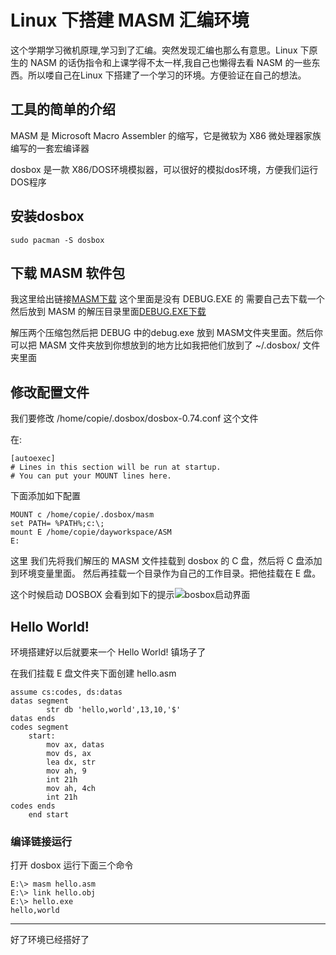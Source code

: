 # Linux 下搭建 MASM 汇编环境

这个学期学习微机原理,学习到了汇编。突然发现汇编也那么有意思。Linux 下原生的 NASM 的话伪指令和上课学得不太一样,我自己也懒得去看 NASM 的一些东西。所以喽自己在Linux 下搭建了一个学习的环境。方便验证在自己的想法。

## 工具的简单的介绍

MASM 是 Microsoft Macro Assembler 的缩写，它是微软为 X86 微处理器家族编写的一套宏编译器

dosbox 是一款 X86/DOS环境模拟器，可以很好的模拟dos环境，方便我们运行DOS程序

## 安装dosbox

    sudo pacman -S dosbox

## 下载 MASM 软件包

我这里给出链接[MASM下载](https://copie.cn/usr/uploads/2017/11/3972734073.zip)
这个里面是没有 DEBUG.EXE 的 需要自己去下载一个然后放到 MASM 的解压目录里面[DEBUG.EXE下载](https://copie.cn/usr/uploads/2017/11/3386747647.zip)

解压两个压缩包然后把 DEBUG 中的debug.exe 放到 MASM文件夹里面。然后你可以把 MASM 文件夹放到你想放到的地方比如我把他们放到了 ~/.dosbox/ 文件夹里面


## 修改配置文件

我们要修改 /home/copie/.dosbox/dosbox-0.74.conf 这个文件

在:

    [autoexec]
    # Lines in this section will be run at startup.
    # You can put your MOUNT lines here.

下面添加如下配置

    MOUNT c /home/copie/.dosbox/masm
    set PATH= %PATH%;c:\;
    mount E /home/copie/dayworkspace/ASM
    E:

这里 我们先将我们解压的 MASM 文件挂载到 dosbox 的 C 盘，然后将 C 盘添加到环境变量里面。
然后再挂载一个目录作为自己的工作目录。把他挂载在 E 盘。

这个时候启动 DOSBOX 会看到如下的提示![bosbox启动界面](https://copie.cn/usr/uploads/2017/11/2964109382.png)

## Hello World!
环境搭建好以后就要来一个 Hello World! 镇场子了

在我们挂载 E 盘文件夹下面创建 hello.asm

    assume cs:codes, ds:datas
    datas segment
            str db 'hello,world',13,10,'$'
    datas ends
    codes segment
        start:
            mov ax, datas
            mov ds, ax
            lea dx, str
            mov ah, 9
            int 21h
            mov ah, 4ch
            int 21h
    codes ends
        end start

### 编译链接运行

打开 dosbox 运行下面三个命令

    E:\> masm hello.asm
    E:\> link hello.obj
    E:\> hello.exe
    hello,world


---

好了环境已经搭好了
